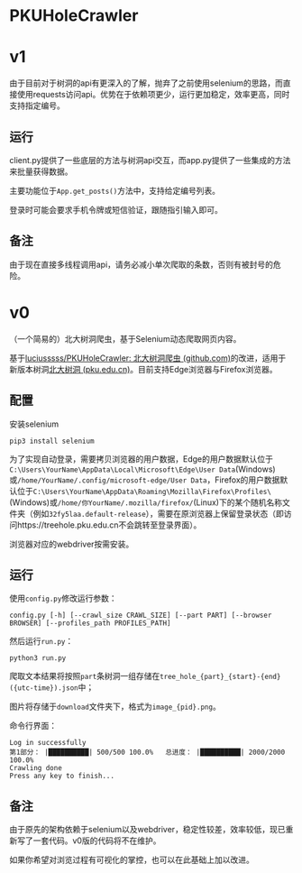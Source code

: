 # PKUHoleCrawler
# v1
由于目前对于树洞的api有更深入的了解，抛弃了之前使用selenium的思路，而直接使用requests访问api。优势在于依赖项更少，运行更加稳定，效率更高，同时支持指定编号。

## 运行
client.py提供了一些底层的方法与树洞api交互，而app.py提供了一些集成的方法来批量获得数据。

主要功能位于`App.get_posts()`方法中，支持给定编号列表。

登录时可能会要求手机令牌或短信验证，跟随指引输入即可。

## 备注
由于现在直接多线程调用api，请务必减小单次爬取的条数，否则有被封号的危险。
# v0
（一个简易的）北大树洞爬虫，基于Selenium动态爬取网页内容。

基于[luciusssss/PKUHoleCrawler: 北大树洞爬虫 (github.com)](https://github.com/luciusssss/PKUHoleCrawler)的改进，适用于新版本树洞[北大树洞 (pku.edu.cn)](https://treehole.pku.edu.cn)。目前支持Edge浏览器与Firefox浏览器。

## 配置

安装selenium

```
pip3 install selenium
```

为了实现自动登录，需要拷贝浏览器的用户数据，Edge的用户数据默认位于`C:\Users\YourName\AppData\Local\Microsoft\Edge\User Data`(Windows)或`/home/YourName/.config/microsoft-edge/User Data`，Firefox的用户数据默认位于`C:\Users\YourName\AppData\Roaming\Mozilla\Firefox\Profiles\`(Windows)或`/home/你YourName/.mozilla/firefox/`(Linux)下的某个随机名称文件夹（例如`32fy5laa.default-release`），需要在原浏览器上保留登录状态（即访问https://treehole.pku.edu.cn不会跳转至登录界面）。

浏览器对应的webdriver按需安装。

## 运行

使用`config.py`修改运行参数：

```
config.py [-h] [--crawl_size CRAWL_SIZE] [--part PART] [--browser BROWSER] [--profiles_path PROFILES_PATH]
```

然后运行`run.py`：

```
python3 run.py
```

爬取文本结果将按照`part`条树洞一组存储在`tree_hole_{part}_{start}-{end}({utc-time}).json`中；

图片将存储于`download`文件夹下，格式为`image_{pid}.png`。

命令行界面：

```
Log in successfully
第1部分： |██████████| 500/500 100.0%   总进度： |██████████| 2000/2000 100.0% 
Crawling done
Press any key to finish...
```



## 备注
由于原先的架构依赖于selenium以及webdriver，稳定性较差，效率较低，现已重新写了一套代码。v0版的代码将不在维护。

如果你希望对浏览过程有可视化的掌控，也可以在此基础上加以改进。

